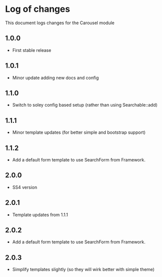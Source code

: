 # Log of changes

This document logs changes for the Carousel module

## 1.0.0

* First stable release

## 1.0.1

* Minor update adding new docs and config

## 1.1.0

* Switch to soley config based setup (rather than using Searchable::add)

## 1.1.1

* Minor template updates (for better simple and bootstrap support)

## 1.1.2

* Add a default form template to use SearchForm from Framework.

## 2.0.0

* SS4 version

## 2.0.1

* Template updates from 1.1.1

## 2.0.2

* Add a default form template to use SearchForm from Framework.

## 2.0.3

* Simplify templates slightly (so they will wirk better with simple theme)